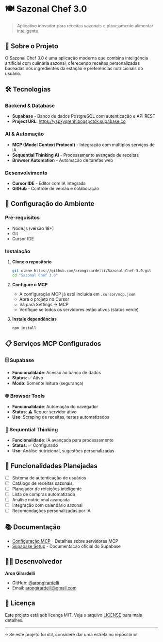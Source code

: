 # 🍽️ Sazonal Chef 3.0

> Aplicativo inovador para receitas sazonais e planejamento alimentar inteligente

## 🚀 Sobre o Projeto

O Sazonal Chef 3.0 é uma aplicação moderna que combina inteligência artificial com culinária sazonal, oferecendo receitas personalizadas baseadas nos ingredientes da estação e preferências nutricionais do usuário.

## 🛠️ Tecnologias

### Backend & Database
- **Supabase** - Banco de dados PostgreSQL com autenticação e API REST
- **Project URL**: https://yspxyqrehhibogspctck.supabase.co

### AI & Automação
- **MCP (Model Context Protocol)** - Integração com múltiplos serviços de IA
- **Sequential Thinking AI** - Processamento avançado de receitas
- **Browser Automation** - Automação de tarefas web

### Desenvolvimento
- **Cursor IDE** - Editor com IA integrada
- **GitHub** - Controle de versão e colaboração

## 🔧 Configuração do Ambiente

### Pré-requisitos
- Node.js (versão 18+)
- Git
- Cursor IDE

### Instalação

1. **Clone o repositório**
   ```bash
   git clone https://github.com/arongirardelli/Sazonal-Chef-3.0.git
   cd "Sazonal Chef 3.0"
   ```

2. **Configure o MCP**
   - A configuração MCP já está incluída em `.cursor/mcp.json`
   - Abra o projeto no Cursor
   - Vá para Settings → MCP
   - Verifique se todos os servidores estão ativos (status verde)

3. **Instale dependências**
   ```bash
   npm install
   ```

## 📋 Serviços MCP Configurados

### 🗄️ Supabase
- **Funcionalidade**: Acesso ao banco de dados
- **Status**: ✅ Ativo
- **Modo**: Somente leitura (segurança)

### 🌐 Browser Tools
- **Funcionalidade**: Automação do navegador
- **Status**: ⚠️ Requer servidor ativo
- **Uso**: Scraping de receitas, testes automatizados

### 🧠 Sequential Thinking
- **Funcionalidade**: IA avançada para processamento
- **Status**: ✅ Configurado
- **Uso**: Análise nutricional, sugestões personalizadas

## 🎯 Funcionalidades Planejadas

- [ ] Sistema de autenticação de usuários
- [ ] Catálogo de receitas sazonais
- [ ] Planejador de refeições inteligente
- [ ] Lista de compras automatizada
- [ ] Análise nutricional avançada
- [ ] Integração com calendário sazonal
- [ ] Recomendações personalizadas por IA

## 📚 Documentação

- [Configuração MCP](./README-MCP.md) - Detalhes sobre servidores MCP
- [Supabase Setup](https://supabase.com/docs) - Documentação oficial do Supabase

## 👨‍💻 Desenvolvedor

**Aron Girardelli**
- GitHub: [@arongirardelli](https://github.com/arongirardelli)
- Email: arongirardelli@gmail.com

## 📄 Licença

Este projeto está sob licença MIT. Veja o arquivo [LICENSE](LICENSE) para mais detalhes.

---

⭐ Se este projeto foi útil, considere dar uma estrela no repositório!
